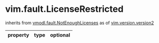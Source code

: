 vim.fault.LicenseRestricted
===========================
inherits from [vmodl.fault.NotEnoughLicenses](docs/vmodl.fault.NotEnoughLicenses.md)
as of [vim.version.version2](docs/vim.version.md)

| property | type | optional |
|:---------|:-----|:---------|
